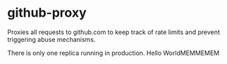# github-proxy

Proxies all requests to github.com to keep track of rate limits and prevent triggering abuse mechanisms.

There is only one replica running in production.
Hello WorldMEMMEMEM

